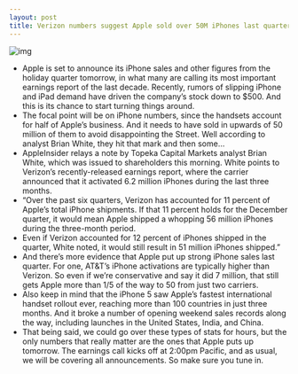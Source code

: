 ```yaml
---
layout: post
title: Verizon numbers suggest Apple sold over 50M iPhones last quarter
---
```

![img](http://media.idownloadblog.com/wp-content/uploads/2012/10/iPhone-5-in-Apple-Store.jpg)
* Apple is set to announce its iPhone sales and other figures from the holiday quarter tomorrow, in what many are calling its most important earnings report of the last decade. Recently, rumors of slipping iPhone and iPad demand have driven the company’s stock down to $500. And this is its chance to start turning things around.
* The focal point will be on iPhone numbers, since the handsets account for half of Apple’s business. And it needs to have sold in upwards of 50 million of them to avoid disappointing the Street. Well according to analyst Brian White, they hit that mark and then some…
* AppleInsider relays a note by Topeka Capital Markets analyst Brian White, which was issued to shareholders this morning. White points to Verizon’s recently-released earnings report, where the carrier announced that it activated 6.2 million iPhones during the last three months.
* “Over the past six quarters, Verizon has accounted for 11 percent of Apple’s total iPhone shipments. If that 11 percent holds for the December quarter, it would mean Apple shipped a whopping 56 million iPhones during the three-month period.
* Even if Verizon accounted for 12 percent of iPhones shipped in the quarter, White noted, it would still result in 51 million iPhones shipped.”
* And there’s more evidence that Apple put up strong iPhone sales last quarter. For one, AT&T’s iPhone activations are typically higher than Verizon. So even if we’re conservative and say it did 7 million, that still gets Apple more than 1/5 of the way to 50 from just two carriers.
* Also keep in mind that the iPhone 5 saw Apple’s fastest international handset rollout ever, reaching more than 100 countries in just three months. And it broke a number of opening weekend sales records along the way, including launches in the United States, India, and China.
* That being said, we could go over these types of stats for hours, but the only numbers that really matter are the ones that Apple puts up tomorrow. The earnings call kicks off at 2:00pm Pacific, and as usual, we will be covering all announcements. So make sure you tune in.

